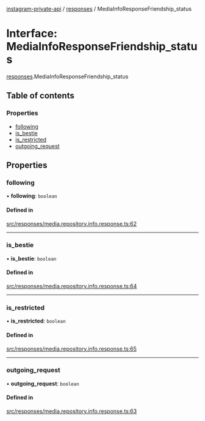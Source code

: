 [instagram-private-api](../../README.md) / [responses](../../modules/responses.md) / MediaInfoResponseFriendship_status

# Interface: MediaInfoResponseFriendship\_status

[responses](../../modules/responses.md).MediaInfoResponseFriendship_status

## Table of contents

### Properties

- [following](MediaInfoResponseFriendship_status.md#following)
- [is\_bestie](MediaInfoResponseFriendship_status.md#is_bestie)
- [is\_restricted](MediaInfoResponseFriendship_status.md#is_restricted)
- [outgoing\_request](MediaInfoResponseFriendship_status.md#outgoing_request)

## Properties

### following

• **following**: `boolean`

#### Defined in

[src/responses/media.repository.info.response.ts:62](https://github.com/Nerixyz/instagram-private-api/blob/b3351b9/src/responses/media.repository.info.response.ts#L62)

___

### is\_bestie

• **is\_bestie**: `boolean`

#### Defined in

[src/responses/media.repository.info.response.ts:64](https://github.com/Nerixyz/instagram-private-api/blob/b3351b9/src/responses/media.repository.info.response.ts#L64)

___

### is\_restricted

• **is\_restricted**: `boolean`

#### Defined in

[src/responses/media.repository.info.response.ts:65](https://github.com/Nerixyz/instagram-private-api/blob/b3351b9/src/responses/media.repository.info.response.ts#L65)

___

### outgoing\_request

• **outgoing\_request**: `boolean`

#### Defined in

[src/responses/media.repository.info.response.ts:63](https://github.com/Nerixyz/instagram-private-api/blob/b3351b9/src/responses/media.repository.info.response.ts#L63)
